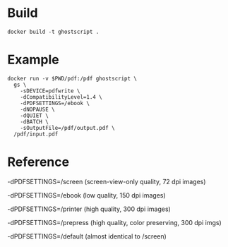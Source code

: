 # Build

```
docker build -t ghostscript .
```

# Example

```
docker run -v $PWD/pdf:/pdf ghostscript \
  gs \
    -sDEVICE=pdfwrite \
    -dCompatibilityLevel=1.4 \
    -dPDFSETTINGS=/ebook \
    -dNOPAUSE \
    -dQUIET \
    -dBATCH \
    -sOutputFile=/pdf/output.pdf \
  /pdf/input.pdf         
```

# Reference

-dPDFSETTINGS=/screen (screen-view-only quality, 72 dpi images)

-dPDFSETTINGS=/ebook (low quality, 150 dpi images)

-dPDFSETTINGS=/printer (high quality, 300 dpi images)

-dPDFSETTINGS=/prepress (high quality, color preserving, 300 dpi imgs)

-dPDFSETTINGS=/default (almost identical to /screen)
